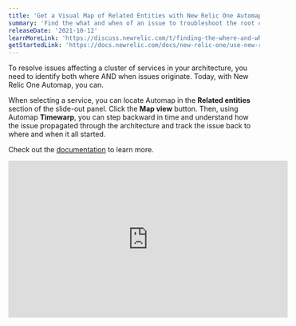 ```yaml
---
title: 'Get a Visual Map of Related Entities with New Relic One Automap'
summary: 'Find the what and when of an issue to troubleshoot the root cause quickly'
releaseDate: '2021-10-12'
learnMoreLink: 'https://discuss.newrelic.com/t/finding-the-where-and-when-of-an-incident-with-automap/163854'
getStartedLink: 'https://docs.newrelic.com/docs/new-relic-one/use-new-relic-one/ui-data/automaps/'
---
```


To resolve issues affecting a cluster of services in your architecture, you need to identify both where AND when issues originate. Today, with New Relic One Automap, you can. 

When selecting a service, you can locate Automap in the **Related entities** section of the slide-out panel. Click the **Map view** button. Then, using Automap **Timewarp**, you can step backward in time and understand how the issue propagated through the architecture and track the issue back to where and when it all started.

Check out the [documentation](https://docs.newrelic.com/docs/new-relic-one/use-new-relic-one/ui-data/automaps/) to learn more.

<iframe width="560" height="315" src="https://newrelic.wistia.com/medias/xqj83ghoog" frameborder="0" allow="accelerometer; autoplay; clipboard-write; encrypted-media; gyroscope; picture-in-picture" allowfullscreen></iframe>
